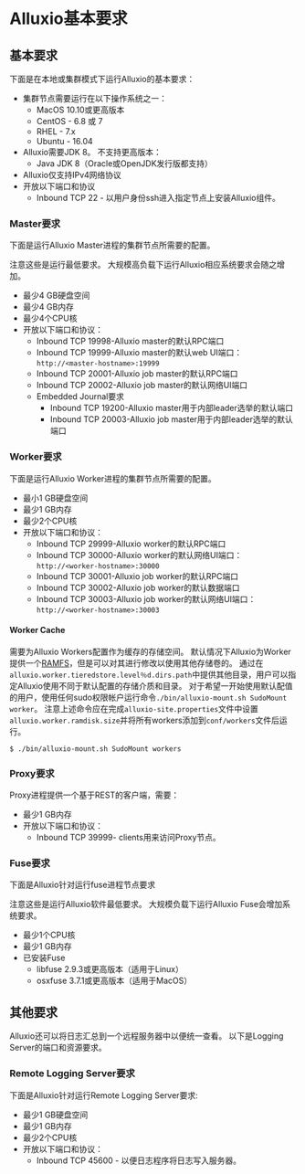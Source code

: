 # Alluxio基本要求

## 基本要求

下面是在本地或集群模式下运行Alluxio的基本要求：

* 集群节点需要运行在以下操作系统之一：
  * MacOS 10.10或更高版本
  * CentOS - 6.8 或 7
  * RHEL - 7.x
  * Ubuntu - 16.04
* Alluxio需要JDK 8。 不支持更高版本：
  * Java JDK 8（Oracle或OpenJDK发行版都支持）
* Alluxio仅支持IPv4网络协议
* 开放以下端口和协议
  * Inbound TCP 22 - 以用户身份ssh进入指定节点上安装Alluxio组件。

### Master要求

下面是运行Alluxio Master进程的集群节点所需要的配置。

注意这些是运行最低要求。 
大规模高负载下运行Alluxio相应系统要求会随之增加。

* 最少4 GB硬盘空间
* 最少4 GB内存
* 最少4个CPU核
* 开放以下端口和协议：
  * Inbound TCP 19998-Alluxio master的默认RPC端口
  * Inbound TCP 19999-Alluxio master的默认web UI端口：`http://<master-hostname>:19999`
  * Inbound TCP 20001-Alluxio job master的默认RPC端口
  * Inbound TCP 20002-Alluxio job master的默认网络UI端口
  * Embedded Journal要求
    * Inbound TCP 19200-Alluxio master用于内部leader选举的默认端口
    * Inbound TCP 20003-Alluxio job master用于内部leader选举的默认端口

### Worker要求

下面是运行Alluxio Worker进程的集群节点所需要的配置。

* 最小1 GB硬盘空间
* 最少1 GB内存
* 最少2个CPU核
* 开放以下端口和协议：
  * Inbound TCP 29999-Alluxio worker的默认RPC端口
  * Inbound TCP 30000-Alluxio worker的默认网络UI端口：`http://<worker-hostname>:30000`
  * Inbound TCP 30001-Alluxio job worker的默认RPC端口
  * Inbound TCP 30002-Alluxio job worker的默认数据端口
  * Inbound TCP 30003-Alluxio job worker的默认网络UI端口：`http://<worker-hostname>:30003`

#### Worker Cache

需要为Alluxio Workers配置作为缓存的存储空间。 
默认情况下Alluxio为Worker提供一个[RAMFS](https://www.kernel.org/doc/Documentation/filesystems/ramfs-rootfs-initramfs.txt)，但是可以对其进行修改以使用其他存储卷的。 
通过在`alluxio.worker.tieredstore.level％d.dirs.path`中提供其他目录，用户可以指定Alluxio使用不同于默认配置的存储介质和目录。 
对于希望一开始使用默认配值的用户，使用任何sudo权限帐户运行命令`./bin/alluxio-mount.sh SudoMount worker`。 
注意上述命令应在完成`alluxio-site.properties`文件中设置`alluxio.worker.ramdisk.size`并将所有workers添加到`conf/workers`文件后运行。

```console
$ ./bin/alluxio-mount.sh SudoMount workers
```

### Proxy要求

Proxy进程提供一个基于REST的客户端，需要：

* 最少1 GB内存
* 开放以下端口和协议：
  * Inbound TCP 39999- clients用来访问Proxy节点。

### Fuse要求

下面是Alluxio针对运行fuse进程节点要求

注意这些是运行Alluxio软件最低要求。 
大规模负载下运行Alluxio Fuse会增加系统要求。

* 最少1个CPU核
* 最少1 GB内存
* 已安装Fuse
  * libfuse 2.9.3或更高版本（适用于Linux）
  * osxfuse 3.7.1或更高版本（适用于MacOS）

## 其他要求

Alluxio还可以将日志汇总到一个远程服务器中以便统一查看。 
以下是Logging Server的端口和资源要求。
 
### Remote Logging Server要求

下面是Alluxio针对运行Remote Logging Server要求:

* 最少1 GB硬盘空间
* 最少1 GB内存
* 最少2个CPU核
* 开放以下端口和协议：
  * Inbound TCP 45600 - 以便日志程序将日志写入服务器。
